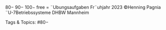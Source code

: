 80−
90−
100−
free =
¨Ubungsaufgaben Fr¨uhjahr 2023 ©Henning Pagnia ¨U-7Betriebssysteme DHBW Mannheim

   Tags & Topics:
   #80−